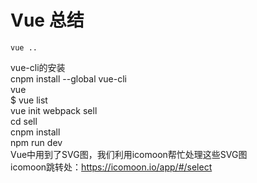 # Vue 总结
	vue ..
vue-cli的安装<br/>
		cnpm install --global vue-cli<br/>
		vue <br/>
		$ vue list<br/>
		vue init webpack sell<br/>
		 cd sell<br/>
		 cnpm install<br/>
		 npm run dev<br/>
Vue中用到了SVG图，我们利用icomoon帮忙处理这些SVG图<br/>
icomoon跳转处：https://icomoon.io/app/#/select
